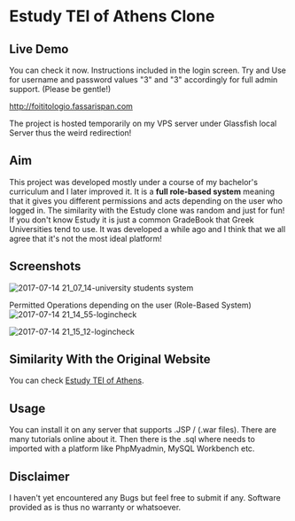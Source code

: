 # Estudy TEI of Athens Clone

## Live Demo

You can check it now. Instructions included in the login screen. 
Try and Use for username and password values "3" and "3" accordingly for full admin support. (Please be gentle!)

http://foititologio.fassarispan.com

The project is hosted temporarily on my VPS server under Glassfish local Server thus the weird redirection!

## Aim

This project was developed mostly under a course of my bachelor's curriculum and I later improved it.
It is a **full role-based system** meaning that it gives you different permissions and acts depending on the user who logged in.
The similarity with the Estudy clone was random and just for fun! If you don't know Estudy it is just a common GradeBook that Greek Universities tend to use. It was developed a while ago and I think that we all agree that it's not the most ideal platform!

## Screenshots

![2017-07-14 21_07_14-university students system](https://user-images.githubusercontent.com/16108478/28224898-72bdb74c-68d9-11e7-8ac8-c636e5e060b1.png)

Permitted Operations depending on the user (Role-Based System)
![2017-07-14 21_14_55-logincheck](https://user-images.githubusercontent.com/16108478/28224932-8da91c18-68d9-11e7-8561-b9c709ccf0ab.png)

![2017-07-14 21_15_12-logincheck](https://user-images.githubusercontent.com/16108478/28224933-8dacea82-68d9-11e7-81ef-4daff7f282af.png)

## Similarity With the Original Website

You can check [Estudy TEI of Athens](https://estudy.teiath.gr/unistudent/).

## Usage

You can install it on any server that supports .JSP / (.war files). There are many tutorials online about it. Then there is the .sql where needs to imported with a platform like PhpMyadmin, MySQL Workbench etc. 

## Disclaimer

I haven't yet encountered any Bugs but feel free to submit if any. Software provided as is thus no warranty or whatsoever.